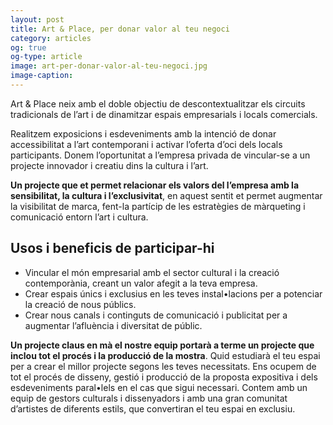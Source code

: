 ```yaml
---
layout: post
title: Art & Place, per donar valor al teu negoci 
category: articles 
og: true
og-type: article
image: art-per-donar-valor-al-teu-negoci.jpg
image-caption:
--- 
```


Art & Place neix amb el doble objectiu de descontextualitzar els circuits tradicionals de l’art i de dinamitzar espais empresarials i locals comercials. 

Realitzem exposicions i esdeveniments amb la intenció de donar accessibilitat a l’art contemporani i activar l’oferta d’oci dels locals participants. Donem l’oportunitat a l’empresa privada de vincular-se a un projecte innovador i creatiu dins la cultura i  l’art. 

**Un projecte que et permet relacionar els valors del l’empresa amb la sensibilitat, la cultura i l’exclusivitat**, en aquest sentit et permet augmentar  la visibilitat de marca, fent-la partícip de les estratègies de màrqueting i comunicació entorn l’art i cultura. 

## Usos i beneficis de participar-hi 

- Vincular el món empresarial amb el sector cultural i la creació contemporània, creant un valor afegit a la teva empresa.
- Crear espais únics i exclusius en les teves instal•lacions per a potenciar la creació de nous públics.
- Crear nous canals i continguts de comunicació i publicitat per a augmentar l’afluència i diversitat de públic. 

**Un projecte claus en mà el nostre equip portarà a terme un projecte que inclou tot el procés i la producció de la mostra**. Quid estudiarà el teu espai per a crear el millor projecte segons les teves necessitats. Ens ocupem de tot el procés de disseny, gestió i producció de la proposta expositiva i dels esdeveniments paral•lels en el cas que sigui necessari. Contem amb un equip de gestors culturals i dissenyadors i amb una gran comunitat d’artistes de diferents estils, que convertiran el teu espai en exclusiu. 